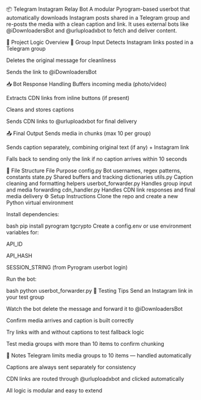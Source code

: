 📦 Telegram Instagram Relay Bot
A modular Pyrogram-based userbot that automatically downloads Instagram posts shared in a Telegram group and re-posts the media with a clean caption and link. It uses external bots like @iDownloadersBot and @urluploadxbot to fetch and deliver content.

🧠 Project Logic Overview
🔗 Group Input
Detects Instagram links posted in a Telegram group

Deletes the original message for cleanliness

Sends the link to @iDownloadersBot

📥 Bot Response Handling
Buffers incoming media (photo/video)

Extracts CDN links from inline buttons (if present)

Cleans and stores captions

Sends CDN links to @urluploadxbot for final delivery

📤 Final Output
Sends media in chunks (max 10 per group)

Sends caption separately, combining original text (if any) + Instagram link

Falls back to sending only the link if no caption arrives within 10 seconds

🧩 File Structure
File	Purpose
config.py	Bot usernames, regex patterns, constants
state.py	Shared buffers and tracking dictionaries
utils.py	Caption cleaning and formatting helpers
userbot_forwarder.py	Handles group input and media forwarding
cdn_handler.py	Handles CDN link responses and final media delivery
⚙️ Setup Instructions
Clone the repo and create a new Python virtual environment

Install dependencies:

bash
pip install pyrogram tgcrypto
Create a config.env or use environment variables for:

API_ID

API_HASH

SESSION_STRING (from Pyrogram userbot login)

Run the bot:

bash
python userbot_forwarder.py
🧪 Testing Tips
Send an Instagram link in your test group

Watch the bot delete the message and forward it to @iDownloadersBot

Confirm media arrives and caption is built correctly

Try links with and without captions to test fallback logic

Test media groups with more than 10 items to confirm chunking

📌 Notes
Telegram limits media groups to 10 items — handled automatically

Captions are always sent separately for consistency

CDN links are routed through @urluploadxbot and clicked automatically

All logic is modular and easy to extend
